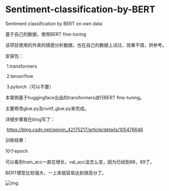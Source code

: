 # Sentiment-classification-by-BERT
Sentiment classification by BERT on own data



基于自己的数据，使用BERT fine-tuning

该项目使用的外卖的情感分析数据，也在自己的数据上试过，效果不错，供参考。

安装包：

​		1.transformers

​		2.tensorflow

​		3.pytorch（可以不要）

本案例基于huggingface出品的transformers进行BERT fine-tuning。

主要修改glue.py及runtf_glue.py来完成。

详细步骤我在blog写了：

​	https://blog.csdn.net/weixin_42175217/article/details/105476646

训练结果：

10个epoch

可以看到train_acc一直在增长，val_acc没怎么变，因为已经到88，89了。

BERT模型比较强大，一上来就容易达到很高分了。

![img](https://img-blog.csdnimg.cn/20200412212625319.png?x-oss-process=image/watermark,type_ZmFuZ3poZW5naGVpdGk,shadow_10,text_aHR0cHM6Ly9ibG9nLmNzZG4ubmV0L3dlaXhpbl80MjE3NTIxNw==,size_16,color_FFFFFF,t_70)